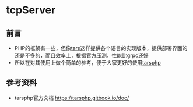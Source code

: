 # tcpServer

## 前言
* PHP的框架有一些，但像[tars](https://github.com/TarsCloud)这样提供各个语言的实现版本，提供部署界面的还是不多的，而且效率上，根据官方压测，性能比grpc还好
* 所以在对其使用上做个简单的参考，便于大家更好的使用[tarsphp](https://github.com/TarsPHP)

## 参考资料
* tarsphp官方文档 https://tarsphp.gitbook.io/doc/
